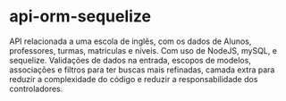 # api-orm-sequelize
API relacionada a uma escola de inglês, com os dados de Alunos, professores, turmas, matriculas e níveis. Com uso de NodeJS, mySQL, e sequelize.
Validações de dados na entrada, escopos de modelos, associações e filtros para ter buscas mais refinadas, camada extra para reduzir a complexidade do código e reduzir a responsabilidade dos controladores.
